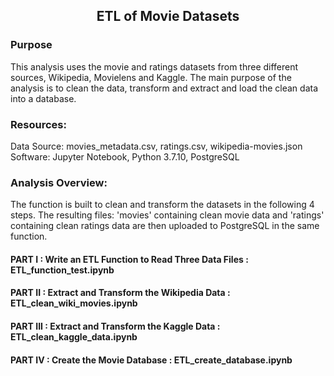 <h2><p align=center> ETL of Movie Datasets </p> </h2>

<h3><p> Purpose </p></h3>
This analysis uses the movie and ratings datasets from three different sources, Wikipedia, Movielens and Kaggle. The main purpose of the analysis is to clean the data, transform and extract and load the clean data into a database. 

<h3><p> Resources: </p></h3>
Data Source: movies_metadata.csv, ratings.csv, wikipedia-movies.json
Software: Jupyter Notebook, Python 3.7.10, PostgreSQL

<h3><p> Analysis Overview: </p></h3>

The function is built to clean and transform the datasets in the following 4 steps. The resulting files: 'movies' containing clean movie data and 'ratings' containing clean ratings data are then uploaded to PostgreSQL in the same function.

<h4> PART I : Write an ETL Function to Read Three Data Files : ETL_function_test.ipynb </h4>
<h4> PART II : Extract and Transform the Wikipedia Data : ETL_clean_wiki_movies.ipynb </h4>
<h4> PART III : Extract and Transform the Kaggle Data : ETL_clean_kaggle_data.ipynb</h4>
<h4> PART IV : Create the Movie Database : ETL_create_database.ipynb </h4>

